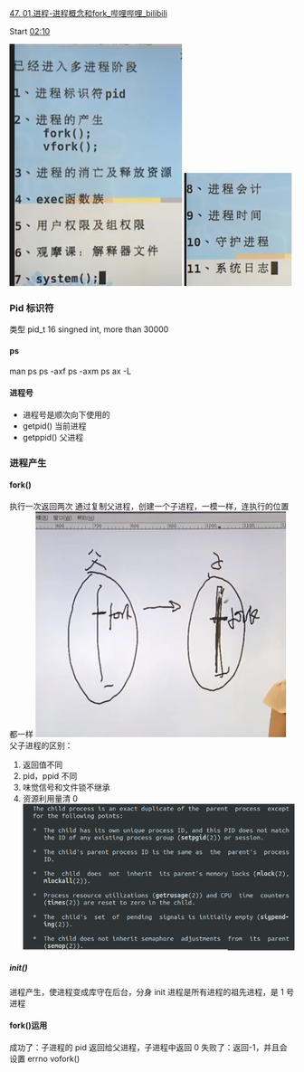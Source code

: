 [47. 01.进程-进程概念和fork_哔哩哔哩_bilibili](https://www.bilibili.com/video/BV1wd4y137fd/?p=43&spm_id_from=333.1007.top_right_bar_window_history.content.click&vd_source=f8bf73f9a2b495eaf6f8446fa6016bc7)

Start
[02:10](https://www.bilibili.com/video/BV1wd4y137fd/?p=43&spm_id_from=333.1007.top_right_bar_window_history.content.click&vd_source=f8bf73f9a2b495eaf6f8446fa6016bc7#t=130.207791)

![](https://raw.githubusercontent.com/acdefg/cdn/main/obsidian/202211161025627.png)
![](https://raw.githubusercontent.com/acdefg/cdn/main/obsidian/202211161026452.png)


### Pid 标识符
类型 pid_t 16 singned int, more than 30000
#### ps
man ps
ps -axf 
ps -axm
ps ax -L
#### 进程号
- 进程号是顺次向下使用的
- getpid() 当前进程
- getppid() 父进程
### 进程产生
#### fork()
执行一次返回两次
通过复制父进程，创建一个子进程，一模一样，连执行的位置都一样
![200](https://raw.githubusercontent.com/acdefg/cdn/main/obsidian/202211161041569.png)
父子进程的区别：
1. 返回值不同
2. pid，ppid 不同
3. 味觉信号和文件锁不继承
4. 资源利用量清 0
![500](https://raw.githubusercontent.com/acdefg/cdn/main/obsidian/202211161118328.png)

##### init()
进程产生，使进程变成库守在后台，分身
init 进程是所有进程的祖先进程，是 1 号进程


#### fork()运用
成功了：子进程的 pid 返回给父进程，子进程中返回 0
失败了：返回-1，并且会设置 errno
vofork()
